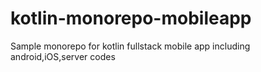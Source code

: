 # kotlin-monorepo-mobileapp
Sample monorepo for kotlin fullstack mobile app including android,iOS,server codes

